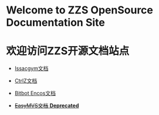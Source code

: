 # Welcome to ZZS OpenSource Documentation Site

# 欢迎访问ZZS开源文档站点

* [Issacgym文档](https://zzzzzzs.github.io/legged_gym/index.html)

* [CtrlZ文档](https://zzzzzzs.github.io/CtrlZ/index.html)

* [Bitbot Encos文档](http://opensource.zzshub.cn/libBitbotEncos/index.html)

* [~~EasyMVS文档~~ **Deprecated**](https://zzzzzzs.github.io/EasyMVS/index.html)
